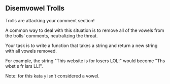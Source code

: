 ## Disemvowel Trolls
<p>Trolls are attacking your comment section!</p>
<p>A common way to deal with this situation is to remove all of the vowels from the trolls' comments, neutralizing the threat.</p>
<p>Your task is to write a function that takes a string and return a new string with all vowels removed.</p>
<p>For example, the string "This website is for losers LOL!" would become "Ths wbst s fr lsrs LL!".</p>
<p>Note: for this kata <code>y</code> isn't considered a vowel.</p>